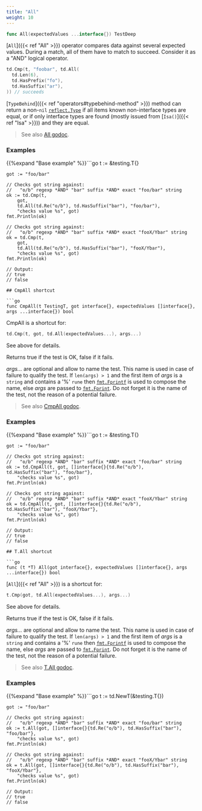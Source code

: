 ```yaml
---
title: "All"
weight: 10
---
```


```go
func All(expectedValues ...interface{}) TestDeep
```

[`All`]({{< ref "All" >}}) operator compares data against several expected values. During
a match, all of them have to match to succeed. Consider it
as a "AND" logical operator.

```go
td.Cmp(t, "foobar", td.All(
  td.Len(6),
  td.HasPrefix("fo"),
  td.HasSuffix("ar"),
)) // succeeds
```

[`TypeBehind`]({{< ref "operators#typebehind-method" >}}) method can return a non-`nil` [`reflect.Type`](https://pkg.go.dev/reflect/#Type) if all items
known non-interface types are equal, or if only interface types
are found (mostly issued from [`Isa()`]({{< ref "Isa" >}})) and they are equal.


> See also [<i class='fas fa-book'></i> All godoc](https://pkg.go.dev/github.com/maxatome/go-testdeep/td#All).

### Examples

{{%expand "Base example" %}}```go
	t := &testing.T{}

	got := "foo/bar"

	// Checks got string against:
	//   "o/b" regexp *AND* "bar" suffix *AND* exact "foo/bar" string
	ok := td.Cmp(t,
		got,
		td.All(td.Re("o/b"), td.HasSuffix("bar"), "foo/bar"),
		"checks value %s", got)
	fmt.Println(ok)

	// Checks got string against:
	//   "o/b" regexp *AND* "bar" suffix *AND* exact "fooX/Ybar" string
	ok = td.Cmp(t,
		got,
		td.All(td.Re("o/b"), td.HasSuffix("bar"), "fooX/Ybar"),
		"checks value %s", got)
	fmt.Println(ok)

	// Output:
	// true
	// false

```{{% /expand%}}
## CmpAll shortcut

```go
func CmpAll(t TestingT, got interface{}, expectedValues []interface{}, args ...interface{}) bool
```

CmpAll is a shortcut for:

```go
td.Cmp(t, got, td.All(expectedValues...), args...)
```

See above for details.

Returns true if the test is OK, false if it fails.

*args...* are optional and allow to name the test. This name is
used in case of failure to qualify the test. If `len(args) > 1` and
the first item of *args* is a `string` and contains a '%' `rune` then
[`fmt.Fprintf`](https://pkg.go.dev/fmt/#Fprintf) is used to compose the name, else *args* are passed to
[`fmt.Fprint`](https://pkg.go.dev/fmt/#Fprint). Do not forget it is the name of the test, not the
reason of a potential failure.


> See also [<i class='fas fa-book'></i> CmpAll godoc](https://pkg.go.dev/github.com/maxatome/go-testdeep/td#CmpAll).

### Examples

{{%expand "Base example" %}}```go
	t := &testing.T{}

	got := "foo/bar"

	// Checks got string against:
	//   "o/b" regexp *AND* "bar" suffix *AND* exact "foo/bar" string
	ok := td.CmpAll(t, got, []interface{}{td.Re("o/b"), td.HasSuffix("bar"), "foo/bar"},
		"checks value %s", got)
	fmt.Println(ok)

	// Checks got string against:
	//   "o/b" regexp *AND* "bar" suffix *AND* exact "fooX/Ybar" string
	ok = td.CmpAll(t, got, []interface{}{td.Re("o/b"), td.HasSuffix("bar"), "fooX/Ybar"},
		"checks value %s", got)
	fmt.Println(ok)

	// Output:
	// true
	// false

```{{% /expand%}}
## T.All shortcut

```go
func (t *T) All(got interface{}, expectedValues []interface{}, args ...interface{}) bool
```

[`All`]({{< ref "All" >}}) is a shortcut for:

```go
t.Cmp(got, td.All(expectedValues...), args...)
```

See above for details.

Returns true if the test is OK, false if it fails.

*args...* are optional and allow to name the test. This name is
used in case of failure to qualify the test. If `len(args) > 1` and
the first item of *args* is a `string` and contains a '%' `rune` then
[`fmt.Fprintf`](https://pkg.go.dev/fmt/#Fprintf) is used to compose the name, else *args* are passed to
[`fmt.Fprint`](https://pkg.go.dev/fmt/#Fprint). Do not forget it is the name of the test, not the
reason of a potential failure.


> See also [<i class='fas fa-book'></i> T.All godoc](https://pkg.go.dev/github.com/maxatome/go-testdeep/td#T.All).

### Examples

{{%expand "Base example" %}}```go
	t := td.NewT(&testing.T{})

	got := "foo/bar"

	// Checks got string against:
	//   "o/b" regexp *AND* "bar" suffix *AND* exact "foo/bar" string
	ok := t.All(got, []interface{}{td.Re("o/b"), td.HasSuffix("bar"), "foo/bar"},
		"checks value %s", got)
	fmt.Println(ok)

	// Checks got string against:
	//   "o/b" regexp *AND* "bar" suffix *AND* exact "fooX/Ybar" string
	ok = t.All(got, []interface{}{td.Re("o/b"), td.HasSuffix("bar"), "fooX/Ybar"},
		"checks value %s", got)
	fmt.Println(ok)

	// Output:
	// true
	// false

```{{% /expand%}}
